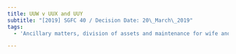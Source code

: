 ```yaml
---
title: UUW v UUX and UUY
subtitle: "[2019] SGFC 40 / Decision Date: 20\_March\_2019"
tags:
  - 'Ancillary matters, division of assets and maintenance for wife and child'

---
```

